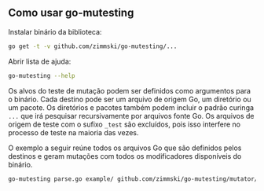 ## <a name="how-do-i-use-go-mutesting"></a>Como usar go-mutesting

Instalar binário da biblioteca:

```bash
go get -t -v github.com/zimmski/go-mutesting/...
```

Abrir lista de ajuda:
```bash
go-mutesting --help
```

Os alvos do teste de mutação podem ser definidos como argumentos para o binário. Cada destino pode ser um arquivo de origem Go, um diretório ou um pacote. Os diretórios e pacotes também podem incluir o padrão curinga `...` que irá pesquisar recursivamente por arquivos fonte Go. Os arquivos de origem de teste com o sufixo `_test` são excluídos, pois isso interfere no processo de teste na maioria das vezes.

O exemplo a seguir reúne todos os arquivos Go que são definidos pelos destinos e geram mutações com todos os modificadores disponíveis do binário.
```bash
go-mutesting parse.go example/ github.com/zimmski/go-mutesting/mutator/...
```
